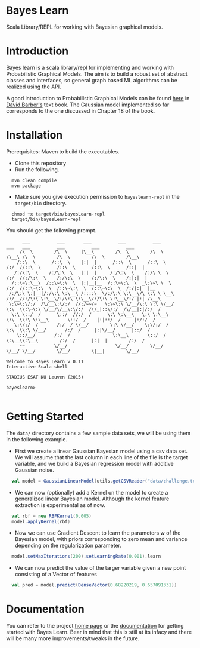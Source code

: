 # Bayes Learn
Scala Library/REPL for working with Bayesian graphical models.

Introduction
============

Bayes learn is a scala library/repl for implementing and working with Probabilistic Graphical Models. The aim is to build a robust set of abstract classes and interfaces, so general graph based ML algorithms can be realized using the API.

A good introduction to Probabilistic Graphical Models can be found [here](http://web4.cs.ucl.ac.uk/staff/D.Barber/textbook/131214.pdf) in [David Barber's](http://web4.cs.ucl.ac.uk/staff/D.Barber/pmwiki/pmwiki.php?n=Brml.HomePage) text book. The Gaussian model implemented so far corresponds to the one discussed in Chapter 18 of the book.

Installation
============
Prerequisites: Maven to build the executables.

* Clone this repository
* Run the following.
```shell
  mvn clean compile
  mvn package
```

* Make sure you give execution permission to `bayeslearn-repl` in the `target/bin` directory.
```shell
  chmod +x target/bin/bayesLearn-repl
  target/bin/bayesLearn-repl
```
  You should get the following prompt.
  
```
      ___          ___       ___          ___          ___                   ___   ___          ___          ___          ___     
     /\  \        /\  \     |\__\        /\  \        /\  \                 /\__\ /\  \        /\  \        /\  \        /\__\    
    /::\  \      /::\  \    |:|  |      /::\  \      /::\  \               /:/  //::\  \      /::\  \      /::\  \      /::|  |   
   /:/\:\  \    /:/\:\  \   |:|  |     /:/\:\  \    /:/\ \  \             /:/  //:/\:\  \    /:/\:\  \    /:/\:\  \    /:|:|  |   
  /::\~\:\__\  /::\~\:\  \  |:|__|__  /::\~\:\  \  _\:\~\ \  \           /:/  //::\~\:\  \  /::\~\:\  \  /::\~\:\  \  /:/|:|  |__ 
 /:/\:\ \:|__|/:/\:\ \:\__\ /::::\__\/:/\:\ \:\__\/\ \:\ \ \__\         /:/__//:/\:\ \:\__\/:/\:\ \:\__\/:/\:\ \:\__\/:/ |:| /\__\
 \:\~\:\/:/  /\/__\:\/:/  //:/~~/~   \:\~\:\ \/__/\:\ \:\ \/__/         \:\  \\:\~\:\ \/__/\/__\:\/:/  /\/_|::\/:/  /\/__|:|/:/  /
  \:\ \::/  /      \::/  //:/  /      \:\ \:\__\   \:\ \:\__\            \:\  \\:\ \:\__\       \::/  /    |:|::/  /     |:/:/  / 
   \:\/:/  /       /:/  / \/__/        \:\ \/__/    \:\/:/  /             \:\  \\:\ \/__/       /:/  /     |:|\/__/      |::/  /  
    \::/__/       /:/  /                \:\__\       \::/  /               \:\__\\:\__\        /:/  /      |:|  |        /:/  /   
     ~~           \/__/                  \/__/        \/__/                 \/__/ \/__/        \/__/        \|__|        \/__/    

Welcome to Bayes Learn v 0.11
Interactive Scala shell

STADIUS ESAT KU Leuven (2015)

bayeslearn>
  
```

Getting Started
===============

The `data/` directory contains a few sample data sets, we will be using them in the following example.

* First we create a linear Gaussian Bayesian model using a csv data set. We will assume that the last column in each line of the file is the target variable, and we build a Bayesian regression model with additive Gaussian noise.

```scala
  val model = GaussianLinearModel(utils.getCSVReader("data/challenge.txt", '\t'), true, "regression")
```

* We can now (optionally) add a Kernel on the model to create a generalized linear Bayesian model. Although the kernel feature extraction is experimental as of now.

```scala
  val rbf = new RBFKernel(0.005)
  model.applyKernel(rbf)
```

* Now we can use Gradient Descent to learn the parameters w of the Bayesian model, with priors corresponding to zero mean and variance depending on the regularization parameter.

```scala
  model.setMaxIterations(200).setLearningRate(0.001).learn
```

* We can now predict the value of the targer variable given a new point consisting of a Vector of features

```scala
  val pred = model.predict(DenseVector(0.68220219, 0.657091331))
```

Documentation
=============
You can refer to the project [home page](http://mandar2812.github.io/bayeslearn/) or the [documentation](http://mandar2812.github.io/bayeslearn/target/site/scaladocs/index.html#package) for getting started with Bayes Learn. Bear in mind that this is still at its infacy and there will be many more improvements/tweaks in the future.
